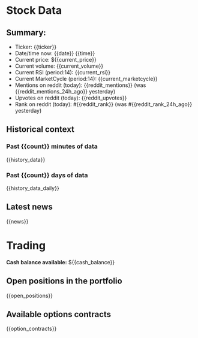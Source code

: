 
# Stock Data

## Summary:

- Ticker: {{ticker}}
- Date/time now: {{date}} {{time}}
- Current price: ${{current_price}}
- Current volume: {{current_volume}}
- Current RSI (period:14): {{current_rsi}}
- Current MarketCycle (period:14): {{current_marketcycle}}
- Mentions on reddit (today): {{reddit_mentions}} (was {{reddit_mentions_24h_ago}} yesterday)
- Upvotes on reddit (today): {{reddit_upvotes}}
- Rank on reddit (today): #{{reddit_rank}} (was #{{reddit_rank_24h_ago}} yesterday)

## Historical context

### Past {{count}} minutes of data

{{history_data}}

### Past {{count}} days of data

{{history_data_daily}}

## Latest news

{{news}}


# Trading

**Cash balance available:** ${{cash_balance}}

## Open positions in the portfolio

{{open_positions}}

## Available options contracts

{{option_contracts}}
